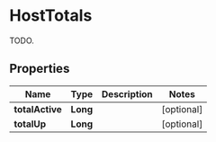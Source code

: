

# HostTotals

TODO.
## Properties

Name | Type | Description | Notes
------------ | ------------- | ------------- | -------------
**totalActive** | **Long** |  |  [optional]
**totalUp** | **Long** |  |  [optional]




